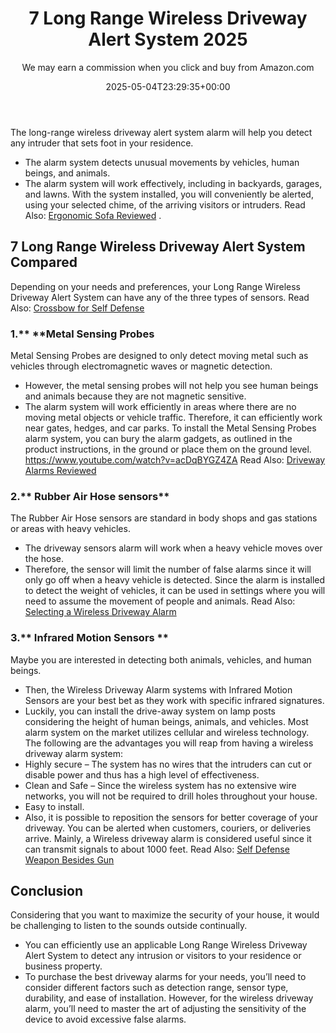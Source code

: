 ﻿---
author: We may earn a commission when you click and buy from Amazon.com
layout: post
title: 7 Long Range Wireless Driveway Alert System 2025
date: '2025-05-04T23:29:35+00:00'
categories:
- Defense
tags: []
slug: /long-range-wireless-driveway-alert-system/
lastmod: 2025-05-07T12:21:28+03:00
---

The long-range wireless driveway alert system alarm will help you detect any intruder that sets foot in your residence.
- The alarm system detects unusual movements by vehicles, human beings, and animals.
- The alarm system will work effectively, including in backyards, garages, and lawns.
With the system installed, you will conveniently be alerted, using your selected chime, of the arriving visitors or intruders. Read Also:
[Ergonomic Sofa Reviewed](https://pestpolicy.com/best-ergonomic-sofa/)
.
## 7 Long Range Wireless Driveway Alert System Compared
Depending on your needs and preferences, your Long Range Wireless Driveway Alert System can have any of the three types of sensors. Read Also:
[Crossbow for Self Defense](https://pestpolicy.com/best-crossbow-for-self-defense/)
### **1.**** ****Metal Sensing Probes**
Metal Sensing Probes are designed to only detect moving metal such as vehicles through electromagnetic waves or magnetic detection.
- However, the metal sensing probes will not help you see human beings and animals because they are not magnetic sensitive.
- The alarm system will work efficiently in areas where there are no moving metal objects or vehicle traffic. Therefore, it can efficiently work near gates, hedges, and car parks.
To install the Metal Sensing Probes alarm system, you can bury the alarm gadgets, as outlined in the product instructions, in the ground or place them on the ground level.
https://www.youtube.com/watch?v=acDqBYGZ4ZA
Read Also:
[Driveway Alarms Reviewed](https://pestpolicy.com/best-driveway-alarms/)
### **2.**** Rubber Air Hose sensors**
The Rubber Air Hose sensors are standard in body shops and gas stations or areas with heavy vehicles.
- The driveway sensors alarm will work when a heavy vehicle moves over the hose.
- Therefore, the sensor will limit the number of false alarms since it will only go off when a heavy vehicle is detected.
Since the alarm is installed to detect the weight of vehicles, it can be used in settings where you will need to assume the movement of people and animals.
Read Also:
[Selecting a Wireless Driveway Alarm](https://pestpolicy.com/how-to-select-a-wireless-driveway-alarm/)
### **3.**** Infrared Motion Sensors **
Maybe you are interested in detecting both animals, vehicles, and human beings.
- Then, the Wireless Driveway Alarm systems with Infrared Motion Sensors are your best bet as they work with specific infrared signatures.
- Luckily, you can install the drive-away system on lamp posts considering the height of human beings, animals, and vehicles.
Most alarm system on the market utilizes cellular and wireless technology. The following are the advantages you will reap from having a wireless driveway alarm system:
- Highly secure – The system has no wires that the intruders can cut or disable power and thus has a high level of effectiveness.
- Clean and Safe – Since the wireless system has no extensive wire networks, you will not be required to drill holes throughout your house.
- Easy to install.
- Also, it is possible to reposition the sensors for better coverage of your driveway.
You can be alerted when customers, couriers, or deliveries arrive. Mainly, a Wireless driveway alarm is considered useful since it can transmit signals to about 1000 feet.
Read Also:
[Self Defense Weapon Besides Gun](https://pestpolicy.com/best-self-defense-weapon-besides-gun/)
## Conclusion
Considering that you want to maximize the security of your house, it would be challenging to listen to the sounds outside continually.
- You can efficiently use an applicable Long Range Wireless Driveway Alert System to detect any intrusion or visitors to your residence or business property.
- To purchase the best driveway alarms for your needs, you’ll need to consider different factors such as detection range, sensor type, durability, and ease of installation.
However, for the wireless driveway alarm, you’ll need to master the art of adjusting the sensitivity of the device to avoid excessive false alarms.